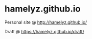 # hamelyz.github.io

Personal site @ http://hamelyz.github.io/

Draft @ https://hamelyz.github.io/draft/
